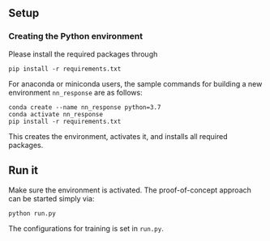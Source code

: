 ## Setup

### Creating the Python environment
Please install the required packages through
```
pip install -r requirements.txt
```

For anaconda or miniconda users, the sample commands for building a new environment `nn_response` are as follows: 

```
conda create --name nn_response python=3.7
conda activate nn_response
pip install -r requirements.txt
```
This creates the environment, activates it, and installs all required packages.


## Run it
Make sure the environment is activated.
The proof-of-concept approach can be started simply via:
```
python run.py
```
The configurations for training is set in `run.py`.

